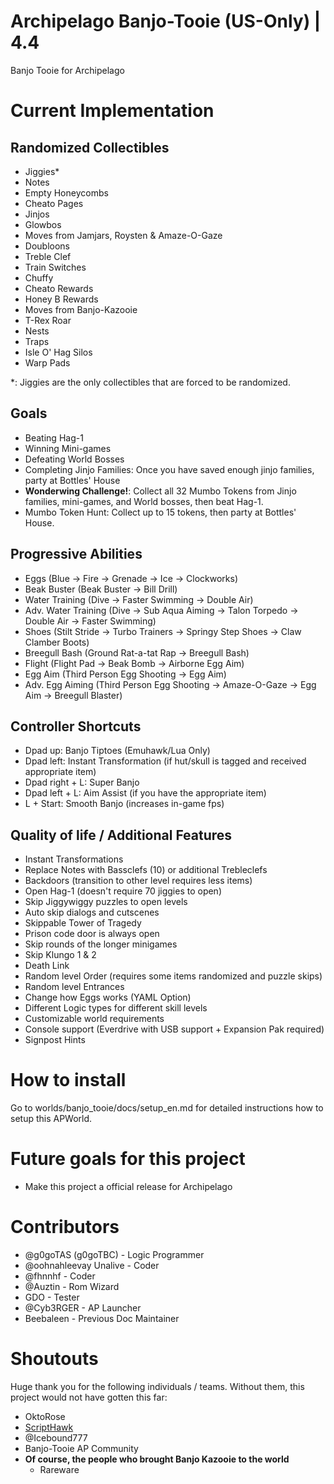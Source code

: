 # Archipelago Banjo-Tooie (US-Only) | 4.4
Banjo Tooie for Archipelago 

# Current Implementation
## Randomized Collectibles
- Jiggies*
- Notes
- Empty Honeycombs
- Cheato Pages
- Jinjos
- Glowbos
- Moves from Jamjars, Roysten & Amaze-O-Gaze
- Doubloons
- Treble Clef
- Train Switches
- Chuffy
- Cheato Rewards
- Honey B Rewards
- Moves from Banjo-Kazooie
- T-Rex Roar
- Nests
- Traps
- Isle O' Hag Silos
- Warp Pads

\*: Jiggies are the only collectibles that are forced to be randomized.

## Goals
- Beating Hag-1
- Winning Mini-games
- Defeating World Bosses
- Completing Jinjo Families: Once you have saved enough jinjo families, party at Bottles' House
- <b>Wonderwing Challenge!</b>: Collect all 32 Mumbo Tokens from Jinjo families, mini-games, and World bosses, then beat Hag-1.
- Mumbo Token Hunt: Collect up to 15 tokens, then party at Bottles' House.

## Progressive Abilities
- Eggs (Blue -> Fire -> Grenade -> Ice -> Clockworks)
- Beak Buster (Beak Buster -> Bill Drill)
- Water Training (Dive -> Faster Swimming -> Double Air)
- Adv. Water Training (Dive -> Sub Aqua Aiming -> Talon Torpedo -> Double Air -> Faster Swimming)
- Shoes (Stilt Stride -> Turbo Trainers -> Springy Step Shoes -> Claw Clamber Boots)
- Breegull Bash (Ground Rat-a-tat Rap -> Breegull Bash)
- Flight (Flight Pad -> Beak Bomb -> Airborne Egg Aim)
- Egg Aim (Third Person Egg Shooting -> Egg Aim)
- Adv. Egg Aiming (Third Person Egg Shooting -> Amaze-O-Gaze -> Egg Aim -> Breegull Blaster)

## Controller Shortcuts
 - Dpad up: Banjo Tiptoes (Emuhawk/Lua Only)
 - Dpad left: Instant Transformation (if hut/skull is tagged and received appropriate item)
 - Dpad right + L: Super Banjo
 - Dpad left + L: Aim Assist (if you have the appropriate item)
 - L + Start: Smooth Banjo (increases in-game fps)

## Quality of life / Additional Features
- Instant Transformations
- Replace Notes with Bassclefs (10) or additional Trebleclefs
- Backdoors (transition to other level requires less items)
- Open Hag-1 (doesn't require 70 jiggies to open)
- Skip Jiggywiggy puzzles to open levels
- Auto skip dialogs and cutscenes
- Skippable Tower of Tragedy
- Prison code door is always open
- Skip rounds of the longer minigames
- Skip Klungo 1 & 2
- Death Link
- Random level Order (requires some items randomized and puzzle skips)
- Random level Entrances
- Change how Eggs works (YAML Option)
- Different Logic types for different skill levels
- Customizable world requirements
- Console support (Everdrive with USB support + Expansion Pak required)
- Signpost Hints

# How to install
Go to worlds/banjo_tooie/docs/setup_en.md for detailed instructions how to setup this APWorld.

# Future goals for this project
- Make this project a official release for Archipelago 


# Contributors
 - @g0goTAS (g0goTBC) - Logic Programmer
 - @oohnahleevay Unalive - Coder
 - @fhnnhf - Coder
 - @Auztin - Rom Wizard
 - GDO - Tester
 - @Cyb3RGER - AP Launcher
 - Beebaleen - Previous Doc Maintainer

# Shoutouts
Huge thank you for the following individuals / teams. Without them, this project would not have gotten this far:
 -  OktoRose
 - <a href='https://github.com/Isotarge/ScriptHawk'>ScriptHawk</a>
 - @Icebound777
 - Banjo-Tooie AP Community
 - **Of course, the people who brought Banjo Kazooie to the world**
    - Rareware